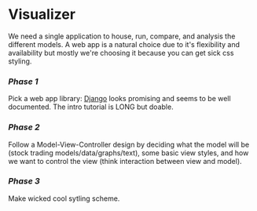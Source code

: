 # Visualizer
We need a single application to house, run, compare, and analysis the different models. A web app is a natural choice due to it's flexibility and availability but mostly we're choosing it because you can get sick css styling.

### *Phase 1*
Pick a web app library: [Django](https://www.djangoproject.com) looks promising and seems to be well documented. The intro tutorial is LONG but doable.

### *Phase 2*
Follow a Model-View-Controller design by deciding what the model will be (stock trading models/data/graphs/text), some basic view styles, and how we want to control the view (think interaction between view and model).

### *Phase 3*
Make wicked cool sytling scheme.
